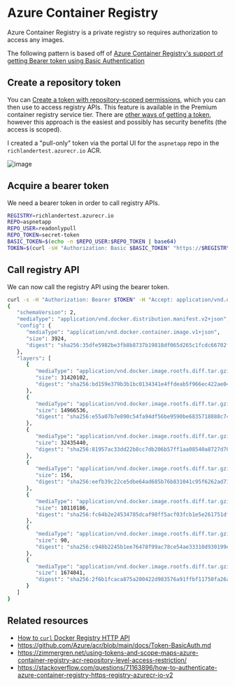 # Azure Container Registry

Azure Container Registry is a private registry so requires authorization to access any images.

The following pattern is based off of [Azure Container Registry's support of getting Bearer token using Basic Authentication](https://github.com/Azure/acr/blob/main/docs/Token-BasicAuth.md)

## Create a repository token

You can [Create a token with repository-scoped permissions](https://learn.microsoft.com/azure/container-registry/container-registry-repository-scoped-permissions), which you can then use to access registry APIs. This feature is available in the Premium container registry service tier. There are [other ways of getting a token](https://github.com/Azure/acr/blob/main/docs/AAD-OAuth.md), however this approach is the easiest and possibly has security benefits (the access is scoped).

I created a "pull-only" token via the portal UI for the `aspnetapp` repo in the `richlandertest.azurecr.io` ACR.

![image](https://user-images.githubusercontent.com/2608468/196066431-1225ae9a-e7ef-4d75-b4ed-6346cfde791d.png)


## Acquire a bearer token

We need a bearer token in order to call registry APIs.

```bash
REGISTRY=richlandertest.azurecr.io
REPO=aspnetapp
REPO_USER=readonlypull
REPO_TOKEN=secret-token
BASIC_TOKEN=$(echo -n $REPO_USER:$REPO_TOKEN | base64)
TOKEN=$(curl -sH "Authorization: Basic $BASIC_TOKEN" "https://$REGISTRY/oauth2/token?service=$REGISTRY&scope=repository:$REPO:pull" | jq -r .access_token)
```

## Call registry API

We can now call the registry API using the bearer token.

```bash
curl -s -H "Authorization: Bearer $TOKEN" -H "Accept: application/vnd.docker.distribution.manifest.list.v2+json, application/vnd.docker.distribution.manifest.v2+json" https://$REGISTRY/v2/$REPO/manifests/latest
{
   "schemaVersion": 2,
   "mediaType": "application/vnd.docker.distribution.manifest.v2+json",
   "config": {
      "mediaType": "application/vnd.docker.container.image.v1+json",
      "size": 3924,
      "digest": "sha256:35dfe5982be3fb8b8737b19818df065d265c1fcdc66702fe05a43cd512b47a5c"
   },
   "layers": [
      {
         "mediaType": "application/vnd.docker.image.rootfs.diff.tar.gzip",
         "size": 31420102,
         "digest": "sha256:bd159e379b3b1bc0134341e4ffdeab5f966ec422ae04818bb69ecef08a823b05"
      },
      {
         "mediaType": "application/vnd.docker.image.rootfs.diff.tar.gzip",
         "size": 14966536,
         "digest": "sha256:e55a07b7e890c54fa94df56be9590be6835718888c746f061dfc526ed2d529ec"
      },
      {
         "mediaType": "application/vnd.docker.image.rootfs.diff.tar.gzip",
         "size": 32435440,
         "digest": "sha256:81957ac33dd22b8cc7db206b57ff1aa08540a8727d70f775509d9a18ff94f6a4"
      },
      {
         "mediaType": "application/vnd.docker.image.rootfs.diff.tar.gzip",
         "size": 156,
         "digest": "sha256:eefb39c22ce5dbe64ad685b76b831041c95f6262ad7198f0944aebafa66175ea"
      },
      {
         "mediaType": "application/vnd.docker.image.rootfs.diff.tar.gzip",
         "size": 10110186,
         "digest": "sha256:fc64b2e24534785dcaf98ff5acf03fcb1e5e261751dfbd2529a92498bc24331a"
      },
      {
         "mediaType": "application/vnd.docker.image.rootfs.diff.tar.gzip",
         "size": 90,
         "digest": "sha256:c948b2245b1ee76478f99ac78ce54ae33310d930199ed5b787124f5e47209b66"
      },
      {
         "mediaType": "application/vnd.docker.image.rootfs.diff.tar.gzip",
         "size": 1674041,
         "digest": "sha256:2f6b1fcaca875a200422d983576a91ffbf11750fa26a988e556b5b83e0878160"
      }
   ]
}
```

## Related resources

- [How to `curl` Docker Registry HTTP API](README.md)
- https://github.com/Azure/acr/blob/main/docs/Token-BasicAuth.md
- https://zimmergren.net/using-tokens-and-scope-maps-azure-container-registry-acr-repository-level-access-restriction/
- https://stackoverflow.com/questions/71163896/how-to-authenticate-azure-container-registry-https-registry-azurecr-io-v2
